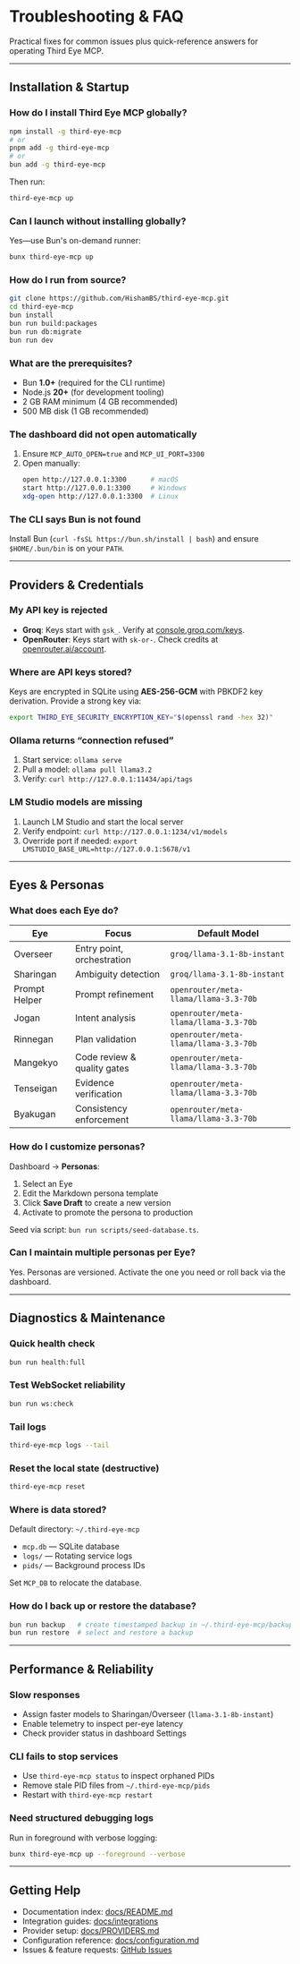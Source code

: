 # Troubleshooting & FAQ

Practical fixes for common issues plus quick-reference answers for operating Third Eye MCP.

---

## Installation & Startup

### How do I install Third Eye MCP globally?

```bash
npm install -g third-eye-mcp
# or
pnpm add -g third-eye-mcp
# or
bun add -g third-eye-mcp
```

Then run:

```bash
third-eye-mcp up
```

### Can I launch without installing globally?

Yes—use Bun's on-demand runner:

```bash
bunx third-eye-mcp up
```

### How do I run from source?

```bash
git clone https://github.com/HishamBS/third-eye-mcp.git
cd third-eye-mcp
bun install
bun run build:packages
bun run db:migrate
bun run dev
```

### What are the prerequisites?

- Bun **1.0+** (required for the CLI runtime)
- Node.js **20+** (for development tooling)
- 2 GB RAM minimum (4 GB recommended)
- 500 MB disk (1 GB recommended)

### The dashboard did not open automatically

1. Ensure `MCP_AUTO_OPEN=true` and `MCP_UI_PORT=3300`
2. Open manually:
   ```bash
   open http://127.0.0.1:3300      # macOS
   start http://127.0.0.1:3300     # Windows
   xdg-open http://127.0.0.1:3300  # Linux
   ```

### The CLI says Bun is not found

Install Bun (`curl -fsSL https://bun.sh/install | bash`) and ensure `$HOME/.bun/bin` is on your `PATH`.

---

## Providers & Credentials

### My API key is rejected

- **Groq**: Keys start with `gsk_`. Verify at [console.groq.com/keys](https://console.groq.com/keys).
- **OpenRouter**: Keys start with `sk-or-`. Check credits at [openrouter.ai/account](https://openrouter.ai/account).

### Where are API keys stored?

Keys are encrypted in SQLite using **AES-256-GCM** with PBKDF2 key derivation. Provide a strong key via:

```bash
export THIRD_EYE_SECURITY_ENCRYPTION_KEY="$(openssl rand -hex 32)"
```

### Ollama returns “connection refused”

1. Start service: `ollama serve`
2. Pull a model: `ollama pull llama3.2`
3. Verify: `curl http://127.0.0.1:11434/api/tags`

### LM Studio models are missing

1. Launch LM Studio and start the local server
2. Verify endpoint: `curl http://127.0.0.1:1234/v1/models`
3. Override port if needed: `export LMSTUDIO_BASE_URL=http://127.0.0.1:5678/v1`

---

## Eyes & Personas

### What does each Eye do?

| Eye | Focus | Default Model |
| --- | ----- | ------------- |
| Overseer | Entry point, orchestration | `groq/llama-3.1-8b-instant` |
| Sharingan | Ambiguity detection | `groq/llama-3.1-8b-instant` |
| Prompt Helper | Prompt refinement | `openrouter/meta-llama/llama-3.3-70b` |
| Jogan | Intent analysis | `openrouter/meta-llama/llama-3.3-70b` |
| Rinnegan | Plan validation | `openrouter/meta-llama/llama-3.3-70b` |
| Mangekyo | Code review & quality gates | `openrouter/meta-llama/llama-3.3-70b` |
| Tenseigan | Evidence verification | `openrouter/meta-llama/llama-3.3-70b` |
| Byakugan | Consistency enforcement | `openrouter/meta-llama/llama-3.3-70b` |

### How do I customize personas?

Dashboard → **Personas**:
1. Select an Eye
2. Edit the Markdown persona template
3. Click **Save Draft** to create a new version
4. Activate to promote the persona to production

Seed via script: `bun run scripts/seed-database.ts`.

### Can I maintain multiple personas per Eye?

Yes. Personas are versioned. Activate the one you need or roll back via the dashboard.

---

## Diagnostics & Maintenance

### Quick health check

```bash
bun run health:full
```

### Test WebSocket reliability

```bash
bun run ws:check
```

### Tail logs

```bash
third-eye-mcp logs --tail
```

### Reset the local state (destructive)

```bash
third-eye-mcp reset
```

### Where is data stored?

Default directory: `~/.third-eye-mcp`
- `mcp.db` — SQLite database
- `logs/` — Rotating service logs
- `pids/` — Background process IDs

Set `MCP_DB` to relocate the database.

### How do I back up or restore the database?

```bash
bun run backup   # create timestamped backup in ~/.third-eye-mcp/backups
bun run restore  # select and restore a backup
```

---

## Performance & Reliability

### Slow responses

- Assign faster models to Sharingan/Overseer (`llama-3.1-8b-instant`)
- Enable telemetry to inspect per-eye latency
- Check provider status in dashboard Settings

### CLI fails to stop services

- Use `third-eye-mcp status` to inspect orphaned PIDs
- Remove stale PID files from `~/.third-eye-mcp/pids`
- Restart with `third-eye-mcp restart`

### Need structured debugging logs

Run in foreground with verbose logging:

```bash
bunx third-eye-mcp up --foreground --verbose
```

---

## Getting Help

- Documentation index: [docs/README.md](./README.md)
- Integration guides: [docs/integrations](./integrations/README.md)
- Provider setup: [docs/PROVIDERS.md](./PROVIDERS.md)
- Configuration reference: [docs/configuration.md](./configuration.md)
- Issues & feature requests: [GitHub Issues](https://github.com/HishamBS/third-eye-mcp/issues)
